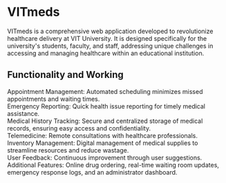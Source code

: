 # VITmeds
VITmeds is a comprehensive web application developed to revolutionize healthcare delivery at VIT University.
It is designed specifically for the university's students, faculty, and staff, addressing unique challenges in accessing and managing healthcare within an educational institution.


## Functionality and Working </br>
Appointment Management: Automated scheduling minimizes missed appointments and waiting times.</br>
Emergency Reporting: Quick health issue reporting for timely medical assistance.</br>
Medical History Tracking: Secure and centralized storage of medical records, ensuring easy access and confidentiality.</br>
Telemedicine: Remote consultations with healthcare professionals.</br>
Inventory Management: Digital management of medical supplies to streamline resources and reduce wastage.</br>
User Feedback: Continuous improvement through user suggestions.</br>
Additional Features: Online drug ordering, real-time waiting room updates, emergency response logs, and an administrator dashboard.</br>

